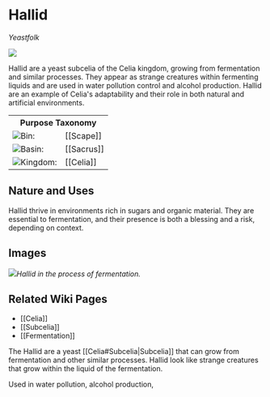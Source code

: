 <!-- wiki-header-section:start -->
# Hallid
_Yeastfolk_

<img src="wiki_images/Hallid.png"><i></i></img>


Hallid are a yeast subcelia of the Celia kingdom, growing from fermentation and similar processes. They appear as strange creatures within fermenting liquids and are used in water pollution control and alcohol production. Hallid are an example of Celia's adaptability and their role in both natural and artificial environments.

<!-- wiki-header-section:end -->

<!-- taxonomy-table-section:start -->
<div class="taxonomy-table">
  <table>
    <tr>
      <th colspan="3">Purpose Taxonomy</th>
    </tr>
    <tr>
      <td class="taxon-label"><img src="../svg/bin.svg" class="taxon-icon">Bin:</td>
      <td class="taxon-content" colspan="2">[[Scape]]</td>
    </tr>
    <tr>
      <td class="taxon-label"><img src="../svg/basin.svg" class="taxon-icon">Basin:</td>
      <td class="taxon-content" colspan="2">[[Sacrus]]</td>
    </tr>
    <tr>
      <td class="taxon-label"><img src="../svg/kingdom.svg" class="taxon-icon">Kingdom:</td>
      <td class="taxon-content" colspan="2">[[Celia]]</td>
    </tr>
  </table>
</div>
<!-- taxonomy-table-section:end -->

## Nature and Uses
Hallid thrive in environments rich in sugars and organic material. They are essential to fermentation, and their presence is both a blessing and a risk, depending on context.

## Images
<img src="wiki_images/Hallid_detail.png"><i>Hallid in the process of fermentation.</i></img>

## Related Wiki Pages
- [[Celia]]
- [[Subcelia]]
- [[Fermentation]]

<!-- not-for-live-publishing:start -->
<!-- obsidian-pull:start -->
The Hallid are a yeast [[Celia#Subcelia|Subcelia]] that can grow from fermentation and other similar processes. Hallid look like strange creatures that grow within the liquid of the fermentation.

Used in water pollution, alcohol production, 
<!-- obsidian-pull:end -->
<!-- not-for-live-publishing:end -->